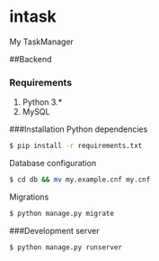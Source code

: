 # intask
My TaskManager

##Backend
### Requirements
1. Python 3.*
2. MySQL

###Installation
Python dependencies
```bash
$ pip install -r requirements.txt
```
Database configuration
```bash
$ cd db && mv my.example.cnf my.cnf
```
Migrations
```bash
$ python manage.py migrate
```
###Development server
```bash
$ python manage.py runserver
```

